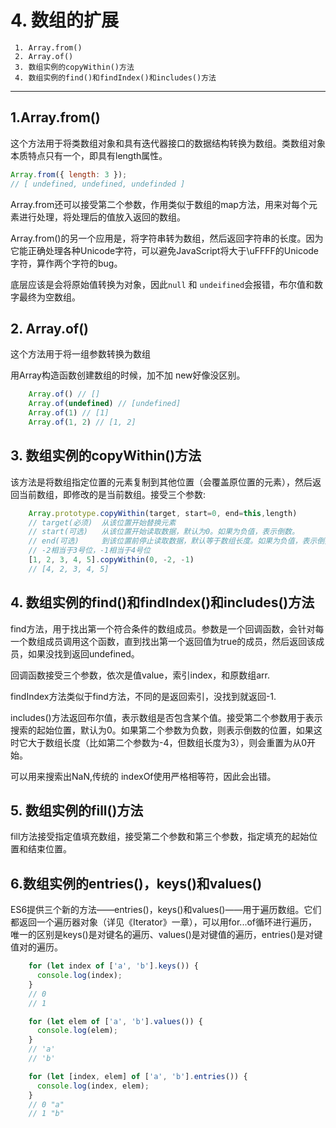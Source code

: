 # 4. 数组的扩展


```
 1. Array.from()
 2. Array.of()
 3. 数组实例的copyWithin()方法
 4. 数组实例的find()和findIndex()和includes()方法
```
 ---

## 1.Array.from()

这个方法用于将类数组对象和具有迭代器接口的数据结构转换为数组。类数组对象本质特点只有一个，即具有length属性。  

```javascript
Array.from({ length: 3 });
// [ undefined, undefined, undefinded ]
```    

Array.from还可以接受第二个参数，作用类似于数组的map方法，用来对每个元素进行处理，将处理后的值放入返回的数组。  

Array.from()的另一个应用是，将字符串转为数组，然后返回字符串的长度。因为它能正确处理各种Unicode字符，可以避免JavaScript将大于\uFFFF的Unicode字符，算作两个字符的bug。  

底层应该是会将原始值转换为对象，因此`null` 和 `undeifined`会报错，布尔值和数字最终为空数组。


## 2. Array.of()

这个方法用于将一组参数转换为数组  

用Array构造函数创建数组的时候，加不加 new好像没区别。  

```javascript
    Array.of() // []
    Array.of(undefined) // [undefined]
    Array.of(1) // [1]
    Array.of(1, 2) // [1, 2]
```


## 3. 数组实例的copyWithin()方法

该方法是将数组指定位置的元素复制到其他位置（会覆盖原位置的元素），然后返回当前数组，即修改的是当前数组。接受三个参数:  

```javascript
    Array.prototype.copyWithin(target, start=0, end=this,length)
    // target(必须)  从该位置开始替换元素
    // start(可选)   从该位置开始读取数据，默认为0。如果为负值，表示倒数。
    // end(可选)     到该位置前停止读取数据，默认等于数组长度。如果为负值，表示倒数。
    // -2相当于3号位，-1相当于4号位
    [1, 2, 3, 4, 5].copyWithin(0, -2, -1)
    // [4, 2, 3, 4, 5]
```  



## 4. 数组实例的find()和findIndex()和includes()方法

find方法，用于找出第一个符合条件的数组成员。参数是一个回调函数，会针对每一个数组成员调用这个函数，直到找出第一个返回值为true的成员，然后返回该成员，如果没找到返回undefined。    

回调函数接受三个参数，依次是值value，索引index，和原数组arr.   

findIndex方法类似于find方法，不同的是返回索引，没找到就返回-1.   

includes()方法返回布尔值，表示数组是否包含某个值。接受第二个参数用于表示搜索的起始位置，默认为0。如果第二个参数为负数，则表示倒数的位置，如果这时它大于数组长度（比如第二个参数为-4，但数组长度为3），则会重置为从0开始。  

可以用来搜索出NaN,传统的 indexOf使用严格相等符，因此会出错。  


## 5. 数组实例的fill()方法

fill方法接受指定值填充数组，接受第二个参数和第三个参数，指定填充的起始位置和结束位置。  



## 6.数组实例的entries()，keys()和values()

ES6提供三个新的方法——entries()，keys()和values()——用于遍历数组。它们都返回一个遍历器对象（详见《Iterator》一章），可以用for...of循环进行遍历，唯一的区别是keys()是对键名的遍历、values()是对键值的遍历，entries()是对键值对的遍历。  

```javascript
    for (let index of ['a', 'b'].keys()) {
      console.log(index);
    }
    // 0
    // 1

    for (let elem of ['a', 'b'].values()) {
      console.log(elem);
    }
    // 'a'
    // 'b'

    for (let [index, elem] of ['a', 'b'].entries()) {
      console.log(index, elem);
    }
    // 0 "a"
    // 1 "b"
```
